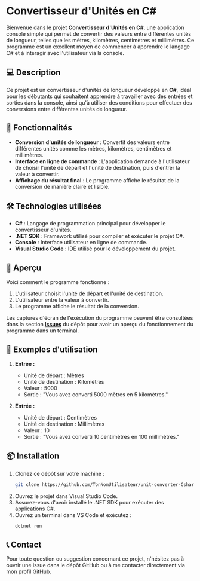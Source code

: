 # Convertisseur d'Unités en C#

Bienvenue dans le projet **Convertisseur d'Unités en C#**, une application console simple qui permet de convertir des valeurs entre différentes unités de longueur, telles que les mètres, kilomètres, centimètres et millimètres. Ce programme est un excellent moyen de commencer à apprendre le langage C# et à interagir avec l'utilisateur via la console.

## 💻 Description

Ce projet est un convertisseur d'unités de longueur développé en **C#**, idéal pour les débutants qui souhaitent apprendre à travailler avec des entrées et sorties dans la console, ainsi qu'à utiliser des conditions pour effectuer des conversions entre différentes unités de longueur.

## 🚀 Fonctionnalités

- **Conversion d'unités de longueur** : Convertit des valeurs entre différentes unités comme les mètres, kilomètres, centimètres et millimètres.
- **Interface en ligne de commande** : L'application demande à l'utilisateur de choisir l'unité de départ et l'unité de destination, puis d'entrer la valeur à convertir.
- **Affichage du résultat final** : Le programme affiche le résultat de la conversion de manière claire et lisible.

## 🛠️ Technologies utilisées

- **C#** : Langage de programmation principal pour développer le convertisseur d'unités.
- **.NET SDK** : Framework utilisé pour compiler et exécuter le projet C#.
- **Console** : Interface utilisateur en ligne de commande.
- **Visual Studio Code** : IDE utilisé pour le développement du projet.

## 🎨 Aperçu

Voici comment le programme fonctionne :
1. L'utilisateur choisit l'unité de départ et l'unité de destination.
2. L'utilisateur entre la valeur à convertir.
3. Le programme affiche le résultat de la conversion.

Les captures d'écran de l'exécution du programme peuvent être consultées dans la section <a href="https://github.com/AbderemaneAttoumaniDEV/Length-Unit-Converter-Csharp/issues/1" target="_blank">**Issues**</a> du dépôt pour avoir un aperçu du fonctionnement du programme dans un terminal.

## 📝 Exemples d'utilisation

1. **Entrée :**
   - Unité de départ : Mètres
   - Unité de destination : Kilomètres
   - Valeur : 5000
   - Sortie : "Vous avez converti 5000 mètres en 5 kilomètres."

2. **Entrée :**
   - Unité de départ : Centimètres
   - Unité de destination : Millimètres
   - Valeur : 10
   - Sortie : "Vous avez converti 10 centimètres en 100 millimètres."

## 📦 Installation

1. Clonez ce dépôt sur votre machine :
   ```bash
   git clone https://github.com/TonNomUtilisateur/unit-converter-Csharp.git
2. Ouvrez le projet dans Visual Studio Code.
3. Assurez-vous d'avoir installé le .NET SDK pour exécuter des applications C#.
4. Ouvrez un terminal dans VS Code et exécutez :
    ```bash
    dotnet run

## 📞 Contact
Pour toute question ou suggestion concernant ce projet, n'hésitez pas à ouvrir une issue dans le dépôt GitHub ou à me contacter directement via mon profil GitHub.
